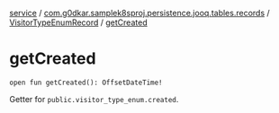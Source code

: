 [service](../../index.md) / [com.g0dkar.samplek8sproj.persistence.jooq.tables.records](../index.md) / [VisitorTypeEnumRecord](index.md) / [getCreated](./get-created.md)

# getCreated

`open fun getCreated(): OffsetDateTime!`

Getter for `public.visitor_type_enum.created`.

